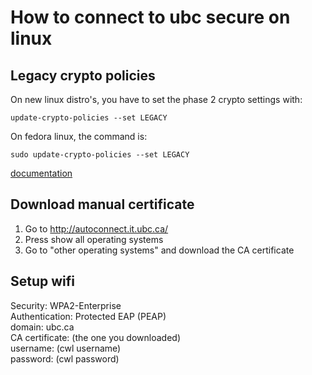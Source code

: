 # How to connect to ubc secure on linux

## Legacy crypto policies
On new linux distro's, you have to set the phase 2 crypto settings with:
```
update-crypto-policies --set LEGACY
```
On fedora linux, the command is:
```
sudo update-crypto-policies --set LEGACY
```
[documentation](https://unix.stackexchange.com/questions/674472/cant-connect-to-wpa2-peap-mschapv2-enterprise-wifi-network-without-a-certificat)

## Download manual certificate
1. Go to http://autoconnect.it.ubc.ca/
2. Press show all operating systems
3. Go to "other operating systems" and download the CA certificate

## Setup wifi
Security:         WPA2-Enterprise <br>
Authentication:   Protected EAP (PEAP) <br>
domain:           ubc.ca <br>
CA certificate:   (the one you downloaded) <br>
username:         (cwl username) <br>
password:         (cwl password) <br>
